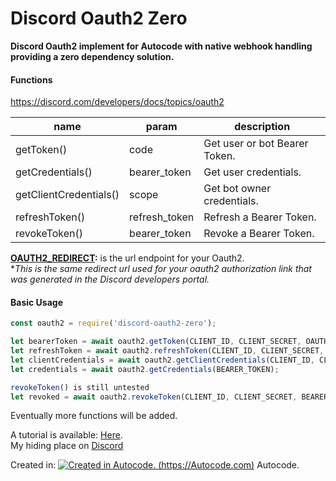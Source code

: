 # Discord Oauth2 Zero  

**Discord Oauth2 implement for Autocode with native webhook handling providing a zero dependency solution.**  

#### Functions  

<https://discord.com/developers/docs/topics/oauth2>  

| name | param | description |
|---|---|---|
| getToken()  | code | Get user or bot Bearer Token. |
| getCredentials()  | bearer_token | Get user credentials. |
| getClientCredentials()  | scope | Get bot owner credentials. |
| refreshToken()  | refresh_token | Refresh a Bearer Token. |
| revokeToken()  | bearer_token | Revoke a Bearer Token. |  

**<u>OAUTH2_REDIRECT</u>:** is the url endpoint for your Oauth2.  
**This is the same redirect url used for your oauth2 authorization link that was generated in the Discord developers portal.*  

#### Basic Usage

```js
const oauth2 = require('discord-oauth2-zero');  

let bearerToken = await oauth2.getToken(CLIENT_ID, CLIENT_SECRET, OAUTH2_REDIRECT, CODE);  
let refreshToken = await oauth2.refreshToken(CLIENT_ID, CLIENT_SECRET, REFRESH_TOKEN);  
let clientCredentials = await oauth2.getClientCredentials(CLIENT_ID, CLIENT_SECRET, SCOPE);  
let credentials = await oauth2.getCredentials(BEARER_TOKEN);  

revokeToken() is still untested  
let revoked = await oauth2.revokeToken(CLIENT_ID, CLIENT_SECRET, BEARER_TOKEN);
```

Eventually more functions will be added.  

A tutorial is available: [Here](https://autocode.com/Good-sie/threads/oauth2-flow-for-autocode-tutorial-oauth-house-ghastli-72f7eae9/).  
My hiding place on [Discord](https://dsc.gg/house-of-ghastli)

Created in:
[![Created in Autocode. (https://Autocode.com)](https://content.public.files.stdlib.com/shared/static/branding/autocode-logo.svg "Autocode")](https://Autocode.com) Autocode.
